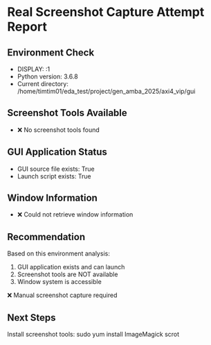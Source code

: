 
# Real Screenshot Capture Attempt Report

## Environment Check
- DISPLAY: :1
- Python version: 3.6.8
- Current directory: /home/timtim01/eda_test/project/gen_amba_2025/axi4_vip/gui

## Screenshot Tools Available
- ❌ No screenshot tools found


## GUI Application Status
- GUI source file exists: True
- Launch script exists: True

## Window Information
- ❌ Could not retrieve window information


## Recommendation
Based on this environment analysis:
1. GUI application exists and can launch
2. Screenshot tools are NOT available
3. Window system is accessible

❌ Manual screenshot capture required

## Next Steps
Install screenshot tools: sudo yum install ImageMagick scrot
